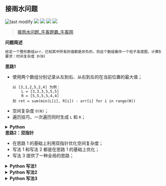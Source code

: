 ## 接雨水问题
<!--START_SECTION:badge-->

![last modify](https://img.shields.io/static/v1?label=last%20modify&message=2022-10-16%2017%3A41%3A53&color=yellowgreen&style=flat-square)
[![](https://img.shields.io/static/v1?label=&message=%E5%9B%B0%E9%9A%BE&color=yellow&style=flat-square)](../../../README.md#困难)
[![](https://img.shields.io/static/v1?label=&message=%E7%89%9B%E5%AE%A2&color=green&style=flat-square)](../../../README.md#牛客)
[![](https://img.shields.io/static/v1?label=&message=%E5%8F%8C%E6%8C%87%E9%92%88&color=blue&style=flat-square)](../../../README.md#双指针)
[![](https://img.shields.io/static/v1?label=&message=%E7%83%AD%E9%97%A8%26%E7%BB%8F%E5%85%B8%26%E6%98%93%E9%94%99&color=blue&style=flat-square)](../../../README.md#热门经典易错)

<!--END_SECTION:badge-->
<!--info
tags: [双指针, 经典]
source: 牛客
level: 困难
number: '0128'
name: 接雨水问题
companies: []
-->

> [接雨水问题_牛客题霸_牛客网](https://www.nowcoder.com/practice/31c1aed01b394f0b8b7734de0324e00f)

<summary><b>问题简述</b></summary>

```txt
给定一个整形数组arr，已知其中所有的值都是非负的，将这个数组看作一个柱子高度图，计算按此排列的柱子，下雨之后能接多少雨水。(数组以外的区域高度视为0)
要求：时间复杂度 O(N)
```

<!-- 
<details><summary><b>详细描述</b></summary>

```txt
```

</details>
-->

<!-- <div align="center"><img src="../../../_assets/xxx.png" height="300" /></div> -->

<summary><b>思路1</b></summary>

- 使用两个数组分别记录从左到右、从右到左的在当前位置的最大值；
    ```
    以 [3,1,2,5,2,4] 为例：
        L = [3,3,3,5,5,5]
        R = [5,5,5,5,4,4]
    则 ret = sum(min(L[i], R[i]) - arr[i] for i in range(N))
    ```
- 空间复杂度 `O(N)`；
- 遍历技巧，一次遍历同时生成 `L` 和 `R`；

<details><summary><b>Python</b></summary>

```python
class Solution:
    def maxWater(self , arr: List[int]) -> int:
        N = len(arr)
        l_mx = r_mx = float('-inf')
        L, R = [0] * N, [0] * N
        for i in range(N):
            l_mx = max(l_mx, arr[i])
            L[i] = l_mx
            r_mx = max(r_mx, arr[N - i - 1])
            R[N - i - 1] = r_mx

        ret = 0
        for i in range(N):
            ret += min(L[i], R[i]) - arr[i]
        return ret
```

</details>

<summary><b>思路2：双指针</b></summary>

- 在思路 1 的基础上利用双指针优化空间复杂度；
- 写法 1 和写法 2 都是在思路 1 的基础上优化；
- 写法 3 提供了一种全局的思路；

<details><summary><b>Python 写法1</b></summary>

```python
class Solution:
    def maxWater(self , arr: List[int]) -> int:
        
        N = len(arr)
        l, r = 0, N - 1  # 左右指针
        l_mx = r_mx = 0
        ret = 0
        while l < r:
            l_mx = max(l_mx, arr[l])
            r_mx = max(r_mx, arr[r])
            h = min(l_mx, r_mx)
            if h >= arr[l]:  # 必须 >= 
                ret += h - arr[l]
                l += 1
            else:
                ret += h - arr[r]
                r -= 1
        
        return ret
```

</details>


<details><summary><b>Python 写法2</b></summary>

```python
class Solution:
    def maxWater(self , arr: List[int]) -> int:
        N = len(arr)
        l, r = 0, N - 1  # 左右指针
        l_mx = r_mx = 0  # 左右最大值
        ret = 0
        while l < r:
            l_mx = max(l_mx, arr[l])
            r_mx = max(r_mx, arr[r])
            if l_mx < r_mx:  # < 或者 <= 都可以
                ret += l_mx - arr[l]
                l += 1
            else:
                ret += r_mx - arr[r]
                r -= 1
        return ret
```

</details>

<details><summary><b>Python 写法3</b></summary>

```python
class Solution:
    def maxWater(self , arr: List[int]) -> int:
        N = len(arr)
        l, r = 0, N - 1  # 左右指针
        # l_mx = r_mx = 0  # 左右最大值
        mxH = 0  # 当前最大桶高
        ret = 0
        while l < r:
            mxH = max(mxH, min(arr[l], arr[r]))
            if arr[l] < arr[r]:  # < 或者 <= 都可以
                ret += mxH - arr[l]
                l += 1
            else:
                ret += mxH - arr[r]
                r -= 1
            
        return ret
```

</details>